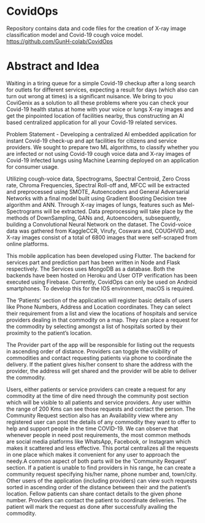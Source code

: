 # CovidOps
Repository contains data and code files for the creation of X-ray image classification model and Covid-19 cough voice model.
https://github.com/GunH-colab/CovidOps

# Abstract and Idea
Waiting in a tiring queue for a simple Covid-19 checkup after a long search for outlets for different services, expecting a result for days (which also can turn out wrong at times) is a significant nuisance. We bring to you CoviGenix as a solution to all these problems where you can check your Covid-19 health status at home with your voice or lungs X-ray images and get the pinpointed location of facilities nearby, thus constructing an AI based centralized application for all your Covid-19 related services.

Problem Statement - Developing a centralized AI embedded application for instant Covid-19 check-up and apt facilities for citizens and service providers. We sought to prepare two ML algorithms, to classify whether you are infected or not using Covid-19 cough voice data and X-ray images of Covid-19 infected lungs using Machine Learning deployed on an application for consumer usage.

Utilizing cough-voice data, Spectrograms, Spectral Centroid, Zero Cross rate, Chroma Frequencies, Spectral Roll-off and, MFCC will be extracted and preprocessed using SMOTE, Autoencoders and General Adversarial Networks with a final model built using Gradient Boosting Decision tree algorithm and ANN. Through X-ray images of lungs, features such as Mel-Spectrograms will be extracted. Data preprocessing will take place by the methods of DownSampling, GANs and, Autoencoders, subsequently, building a Convolutional Neural Network on the dataset. The Covid-voice data was gathered from KaggleCCR, Virufy, Coswara and, COUGHVID and, X-ray images consist of a total of 6800 images that were self-scraped from online platforms.

This mobile application has been developed using Flutter. The backend for services part and prediction part has been written in Node and Flask respectively. The Services uses MongoDB as a database. Both the backends have been hosted on Heroku and User OTP verification has been executed using Firebase. Currently, CovidOps can only be used on Android smartphones. To develop this for the IOS environment, macOS is required.

The ‘Patients’ section of the application will register basic details of users like Phone Numbers, Address and Location coordinates. They can select their requirement from a list and view the locations of hospitals and service providers dealing in that commodity on a map. They can place a request for the commodity by selecting amongst a list of hospitals sorted by their proximity to the patient’s location.

The Provider part of the app will be responsible for listing out the requests in ascending order of distance. Providers can toggle the visibility of commodities and contact requesting patients via phone to coordinate the delivery. If the patient gives his/her consent to share the address with the provider, the address will get shared and the provider will be able to deliver the commodity.

Users, either patients or service providers can create a request for any commodity at the time of dire need through the community post section which will be visible to all patients and service providers. Any user within the range of 200 Kms can see those requests and contact the person. The Community Request section also has an Availability view where any registered user can post the details of any commodity they want to offer to help and support people in the time COVID-19. We can observe that whenever people in need post requirements, the most common methods are social media platforms like WhatsApp, Facebook, or Instagram which makes it scattered and less effective. This portal centralizes all the requests in one place which makes it convenient for any user to approach the needy.A common aspect of both parts will be the ‘Community Request’ section. If a patient is unable to find providers in his range, he can create a community request specifying his/her name, phone number and, town/city. Other users of the application (including providers) can view such requests sorted in ascending order of the distance between their and the patient’s location. Fellow patients can share contact details to the given phone number. Providers can contact the patient to coordinate deliveries. The patient will mark the request as done after successfully availing the commodity.
